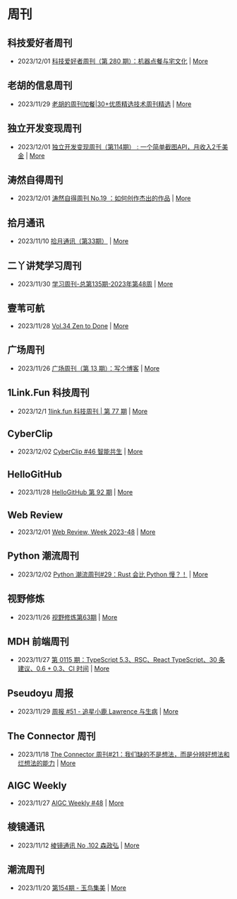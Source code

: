 # 周刊

## 科技爱好者周刊
- 2023/12/01 [科技爱好者周刊（第 280 期）：机器点餐与宅文化](http://www.ruanyifeng.com/blog/2023/12/weekly-issue-280.html) | [More](channels/科技爱好者周刊.md)

## 老胡的信息周刊
- 2023/11/29 [老胡的周刊加餐|30+优质精选技术周刊精选](https://mp.weixin.qq.com/s/lW0Uz224MkURjM7Pru8soA) | [More](channels/老胡的信息周刊.md)

## 独立开发变现周刊
- 2023/12/01 [独立开发变现周刊（第114期） : 一个简单截图API，月收入2千美金](https://www.ezindie.com/weekly/issue-114) | [More](channels/独立开发变现周刊.md)

## 涛然自得周刊
- 2023/12/01 [涛然自得周刊 No.19 ：如何创作杰出的作品](http://heyitao.com/post/beyond-code-weekly-019) | [More](channels/涛然自得周刊.md)

## 拾月通讯
- 2023/11/10 [拾月通讯（第33期）](https://www.skyue.com/23111016.html) | [More](channels/拾月通讯.md)

## 二丫讲梵学习周刊
- 2023/11/30 [学习周刊-总第135期-2023年第48周](https://wiki.eryajf.net/pages/883f27/) | [More](channels/二丫讲梵学习周刊.md)

## 壹苇可航
- 2023/11/28 [Vol.34 Zen to Done](https://justgoidea.com/newsletter/202334/?utm_source=atom_feed) | [More](channels/壹苇可航.md)

## 广场周刊
- 2023/11/26 [广场周刊（第 13 期）：写个博客](https://immmmm.com/weekly-2023-11-26/) | [More](channels/广场周刊.md)

## 1Link.Fun 科技周刊
- 2023/12/1 [1link.fun 科技周刊 | 第 77 期](https://1link.fun/blog/issue/issue77/) | [More](channels/1Link.Fun%20%E7%A7%91%E6%8A%80%E5%91%A8%E5%88%8A.md)

## CyberClip
- 2023/12/02 [CyberClip #46 智能共生](https://shyrz.me/cyberclip-46-intelligent-symbiosis/) | [More](channels/CyberClip.md)

## HelloGitHub
- 2023/11/28 [HelloGitHub 第 92 期](https://hellogithub.com/periodical/volume/92) | [More](channels/HelloGitHub.md)

## Web Review
- 2023/12/01 [Web Review, Week 2023-48](https://ervin.ipsquad.net/blog/2023/12/01/web-review-week-2023-48/) | [More](channels/Web%20Review.md)

## Python 潮流周刊
- 2023/12/02 [Python 潮流周刊#29：Rust 会比 Python 慢？！](https://pythoncat.top/posts/2023-12-02-weekly/) | [More](channels/Python%20%E6%BD%AE%E6%B5%81%E5%91%A8%E5%88%8A.md)

## 视野修炼
- 2023/11/26 [视野修炼第63期](https://sugarat.top/weekly/2023-11-26.html) | [More](channels/%E8%A7%86%E9%87%8E%E4%BF%AE%E7%82%BC.md)

## MDH 前端周刊
- 2023/11/27 [第 0115 期：TypeScript 5.3、RSC、React TypeScript、30 条建议、0.6 + 0.3、CI 时间](https://mdhweekly.com/weekly/issue-0115) | [More](channels/MDH%20%E5%89%8D%E7%AB%AF%E5%91%A8%E5%88%8A.md)

## Pseudoyu 周报
- 2023/11/29 [周报 #51 - 追星小鹿 Lawrence 与生病](https://www.pseudoyu.com/zh/2023/11/29/weekly_review_20231129/) | [More](channels/Pseudoyu%20%E5%91%A8%E6%8A%A5.md)

## The Connector 周刊
- 2023/11/18 [The Connector 周刊#21：我们缺的不是想法，而是分辨好想法和烂想法的能力](https://liduos.com/the-connector-weekly-21.html) | [More](channels/The%20Connector%20%E5%91%A8%E5%88%8A.md)

## AIGC Weekly
- 2023/11/27 [AIGC Weekly #48](https://quail.ink/op7418/p/aigc-weekly-48) | [More](channels/AIGC%20Weekly.md)

## 棱镜通讯
- 2023/11/12 [棱镜通讯 No .102 森政弘](https://wangyurui.com/posts/leng-jing-tong-xun-no-102-sen-zheng-hong-1e265590) | [More](channels/%E6%A3%B1%E9%95%9C%E9%80%9A%E8%AE%AF.md)

## 潮流周刊
- 2023/11/20 [第154期 - 玉鸟集美](https://weekly.tw93.fun/posts/154-%E7%8E%89%E9%B8%9F%E9%9B%86%E7%BE%8E/) | [More](channels/%E6%BD%AE%E6%B5%81%E5%91%A8%E5%88%8A.md)

